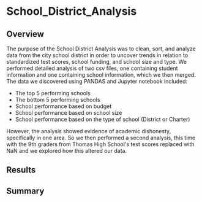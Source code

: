 # School_District_Analysis
## Overview
The purpose of the School District Analysis was to clean, sort, and analyze data from the city school district in order to uncover trends in relation to standardized test scores, school funding, and school size and type. We performed detailed analysis of two csv files, one containing student information and one containing school information, which we then merged. The data we discovered using PANDAS and Jupyter notebook included:
- The top 5 performing schools
- The bottom 5 performing schools
- School performance based on budget
- School performance based on school size
- School performance based on the type of school (District or Charter)

However, the analysis showed evidence of academic dishonesty, specifically in one area. So we then performed a second analysis, this time with the 9th graders from Thomas High School's test scores replaced with NaN and we explored how this altered our data.

## Results


## Summary

